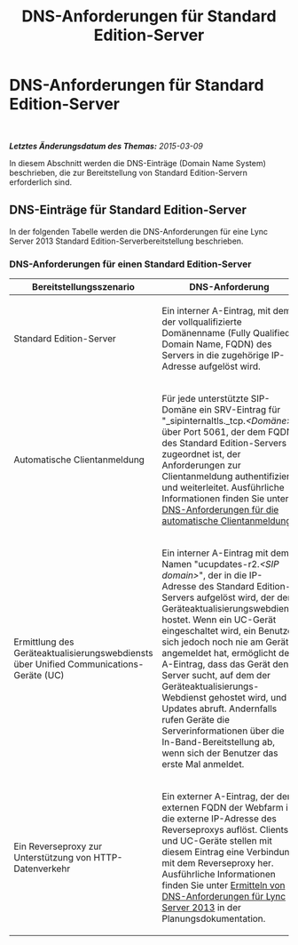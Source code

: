 ﻿---
title: DNS-Anforderungen für Standard Edition-Server
TOCTitle: DNS-Anforderungen für Standard Edition-Server
ms:assetid: 3d6bbe65-e7ce-491b-a0bd-d2f7197f240d
ms:mtpsurl: https://technet.microsoft.com/de-de/library/Gg425900(v=OCS.15)
ms:contentKeyID: 49293759
ms.date: 05/19/2016
mtps_version: v=OCS.15
ms.translationtype: HT
---

# DNS-Anforderungen für Standard Edition-Server

 

_**Letztes Änderungsdatum des Themas:** 2015-03-09_

In diesem Abschnitt werden die DNS-Einträge (Domain Name System) beschrieben, die zur Bereitstellung von Standard Edition-Servern erforderlich sind.

## DNS-Einträge für Standard Edition-Server

In der folgenden Tabelle werden die DNS-Anforderungen für eine Lync Server 2013 Standard Edition-Serverbereitstellung beschrieben.

### DNS-Anforderungen für einen Standard Edition-Server

<table>
<colgroup>
<col style="width: 50%" />
<col style="width: 50%" />
</colgroup>
<thead>
<tr class="header">
<th>Bereitstellungsszenario</th>
<th>DNS-Anforderung</th>
</tr>
</thead>
<tbody>
<tr class="odd">
<td><p>Standard Edition-Server</p></td>
<td><p>Ein interner A-Eintrag, mit dem der vollqualifizierte Domänenname (Fully Qualified Domain Name, FQDN) des Servers in die zugehörige IP-Adresse aufgelöst wird.</p></td>
</tr>
<tr class="even">
<td><p>Automatische Clientanmeldung</p></td>
<td><p>Für jede unterstützte SIP-Domäne ein SRV-Eintrag für &quot;_sipinternaltls._tcp.<em>&lt;Domäne&gt;</em>&quot; über Port 5061, der dem FQDN des Standard Edition-Servers zugeordnet ist, der Anforderungen zur Clientanmeldung authentifiziert und weiterleitet. Ausführliche Informationen finden Sie unter <a href="lync-server-2013-dns-requirements-for-automatic-client-sign-in.md">DNS-Anforderungen für die automatische Clientanmeldung</a>.</p></td>
</tr>
<tr class="odd">
<td><p>Ermittlung des Geräteaktualisierungswebdiensts über Unified Communications-Geräte (UC)</p></td>
<td><p>Ein interner A-Eintrag mit dem Namen &quot;ucupdates-r2.<em>&lt;SIP domain&gt;</em>&quot;, der in die IP-Adresse des Standard Edition-Servers aufgelöst wird, der den Geräteaktualisierungswebdienst hostet. Wenn ein UC-Gerät eingeschaltet wird, ein Benutzer sich jedoch noch nie am Gerät angemeldet hat, ermöglicht der A-Eintrag, dass das Gerät den Server sucht, auf dem der Geräteaktualisierungs-Webdienst gehostet wird, und Updates abruft. Andernfalls rufen Geräte die Serverinformationen über die In-Band-Bereitstellung ab, wenn sich der Benutzer das erste Mal anmeldet.</p></td>
</tr>
<tr class="even">
<td><p>Ein Reverseproxy zur Unterstützung von HTTP-Datenverkehr</p></td>
<td><p>Ein externer A-Eintrag, der den externen FQDN der Webfarm in die externe IP-Adresse des Reverseproxys auflöst. Clients und UC-Geräte stellen mit diesem Eintrag eine Verbindung mit dem Reverseproxy her. Ausführliche Informationen finden Sie unter <a href="lync-server-2013-determine-dns-requirements.md">Ermitteln von DNS-Anforderungen für Lync Server 2013</a> in der Planungsdokumentation.</p></td>
</tr>
</tbody>
</table>

